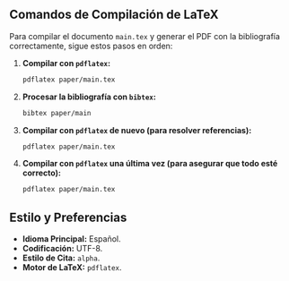 ## Comandos de Compilación de LaTeX

Para compilar el documento `main.tex` y generar el PDF con la bibliografía correctamente, sigue estos pasos en orden:

1.  **Compilar con `pdflatex`:**
    ```bash
    pdflatex paper/main.tex
    ```
2.  **Procesar la bibliografía con `bibtex`:**
    ```bash
    bibtex paper/main
    ```
3.  **Compilar con `pdflatex` de nuevo (para resolver referencias):**
    ```bash
    pdflatex paper/main.tex
    ```
4.  **Compilar con `pdflatex` una última vez (para asegurar que todo esté correcto):**
    ```bash
    pdflatex paper/main.tex
    ```

## Estilo y Preferencias

-   **Idioma Principal:** Español.
-   **Codificación:** UTF-8.
-   **Estilo de Cita:** `alpha`.
-   **Motor de LaTeX:** `pdflatex`.
